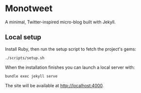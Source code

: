 # Monotweet

A minimal, Twitter-inspired micro-blog built with Jekyll.

## Local setup

Install Ruby, then run the setup script to fetch the project's gems:

```bash
./scripts/setup.sh
```

When the installation finishes you can launch a local server with:

```bash
bundle exec jekyll serve
```

The site will be available at <http://localhost:4000>.
